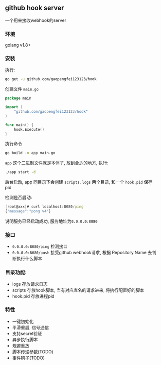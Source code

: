 ## github hook server
一个用来接收webhook的server

### 环境

golang v1.8+

### 安装

执行:
```bash
go get -u github.com/gaopengfei123123/hook
```


创建文件 `main.go`
```go
package main

import (
    "github.com/gaopengfei123123/hook"
)

func main() {
    hook.Execute()
}

```

执行命令
```bash
go build -o app main.go
```

`app` 这个二进制文件就是本体了, 放到合适的地方, 执行:
```bash
./app start -d
```
后台启动, app 同目录下会创建 `scripts`, `logs` 两个目录, 和一个 `hook.pid` 保存pid

检测是否启动:
```cmd
[root@xxx]# curl localhost:8080/ping
{"message":"pong v4"}
```
说明服务已经启动成功, 服务地址为`0.0.0.0:8080`


### 接口

* `0.0.0.0:8080/ping`   检测接口
* `0.0.0.0:8080/push`   接受github webhook请求, 根据 Repository.Name 去判断执行什么脚本



### 目录功能:
* logs 存放请求日志
* scripts 存放hook脚本, 当有对应库名的请求进来, 将执行配置好的脚本
* hook.pid 存放进程pid


### 特性
* 一键初始化
* 平滑重启, 信号通信
* 支持secret验证
* 异步执行脚本
* 规避重放
* 脚本传递参数(TODO)
* 事件钩子(TODO)


